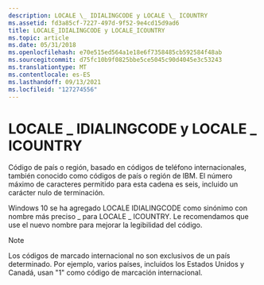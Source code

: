 ```yaml
---
description: LOCALE \_ IDIALINGCODE y LOCALE \_ ICOUNTRY
ms.assetid: fd3a85cf-7227-497d-9f52-9e4cd15d9ad6
title: LOCALE_IDIALINGCODE y LOCALE_ICOUNTRY
ms.topic: article
ms.date: 05/31/2018
ms.openlocfilehash: e70e515ed564a1e18e6f7358485cb592584f48ab
ms.sourcegitcommit: d75fc10b9f0825bbe5ce5045c90d4045e3c53243
ms.translationtype: MT
ms.contentlocale: es-ES
ms.lasthandoff: 09/13/2021
ms.locfileid: "127274556"
---
```

# <a name="locale_idialingcode-and-locale_icountry"></a>LOCALE \_ IDIALINGCODE y LOCALE \_ ICOUNTRY

Código de país o región, basado en códigos de teléfono internacionales, también conocido como códigos de país o región de IBM. El número máximo de caracteres permitido para esta cadena es seis, incluido un carácter nulo de terminación.

Windows 10 se ha agregado LOCALE IDIALINGCODE como sinónimo con nombre más preciso \_ para LOCALE \_ ICOUNTRY. Le recomendamos que use el nuevo nombre para mejorar la legibilidad del código.

> [!Note]  
> Los códigos de marcado internacional no son exclusivos de un país determinado. Por ejemplo, varios países, incluidos los Estados Unidos y Canadá, usan "1" como código de marcación internacional.

 

 

 



